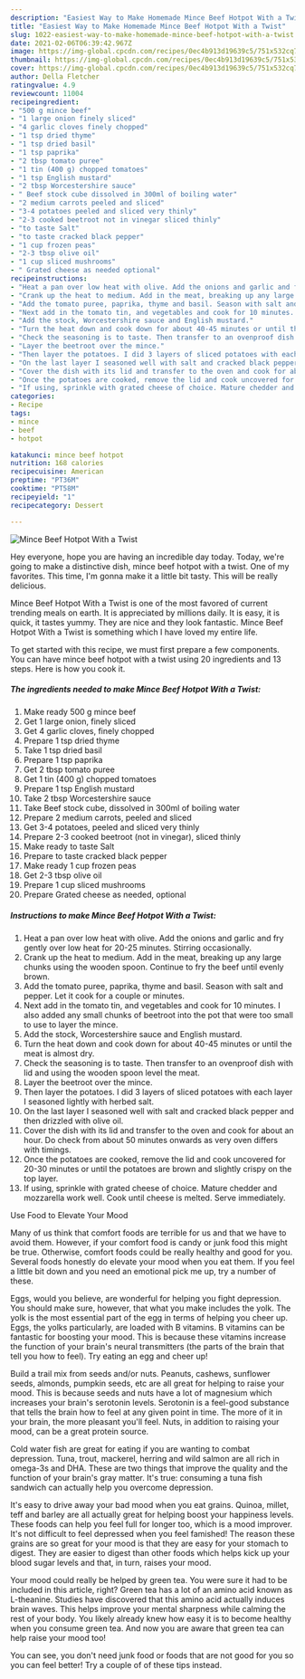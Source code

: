 ```yaml
---
description: "Easiest Way to Make Homemade Mince Beef Hotpot With a Twist"
title: "Easiest Way to Make Homemade Mince Beef Hotpot With a Twist"
slug: 1022-easiest-way-to-make-homemade-mince-beef-hotpot-with-a-twist
date: 2021-02-06T06:39:42.967Z
image: https://img-global.cpcdn.com/recipes/0ec4b913d19639c5/751x532cq70/mince-beef-hotpot-with-a-twist-recipe-main-photo.jpg
thumbnail: https://img-global.cpcdn.com/recipes/0ec4b913d19639c5/751x532cq70/mince-beef-hotpot-with-a-twist-recipe-main-photo.jpg
cover: https://img-global.cpcdn.com/recipes/0ec4b913d19639c5/751x532cq70/mince-beef-hotpot-with-a-twist-recipe-main-photo.jpg
author: Della Fletcher
ratingvalue: 4.9
reviewcount: 11004
recipeingredient:
- "500 g mince beef"
- "1 large onion finely sliced"
- "4 garlic cloves finely chopped"
- "1 tsp dried thyme"
- "1 tsp dried basil"
- "1 tsp paprika"
- "2 tbsp tomato puree"
- "1 tin (400 g) chopped tomatoes"
- "1 tsp English mustard"
- "2 tbsp Worcestershire sauce"
- " Beef stock cube dissolved in 300ml of boiling water"
- "2 medium carrots peeled and sliced"
- "3-4 potatoes peeled and sliced very thinly"
- "2-3 cooked beetroot not in vinegar sliced thinly"
- "to taste Salt"
- "to taste cracked black pepper"
- "1 cup frozen peas"
- "2-3 tbsp olive oil"
- "1 cup sliced mushrooms"
- " Grated cheese as needed optional"
recipeinstructions:
- "Heat a pan over low heat with olive. Add the onions and garlic and fry gently over low heat for 20-25 minutes. Stirring occasionally."
- "Crank up the heat to medium. Add in the meat, breaking up any large chunks using the wooden spoon. Continue to fry the beef until evenly brown."
- "Add the tomato puree, paprika, thyme and basil. Season with salt and pepper. Let it cook for a couple or minutes."
- "Next add in the tomato tin, and vegetables and cook for 10 minutes. I also added any small chunks of beetroot into the pot that were too small to use to layer the mince."
- "Add the stock, Worcestershire sauce and English mustard."
- "Turn the heat down and cook down for about 40-45 minutes or until the meat is almost dry."
- "Check the seasoning is to taste. Then transfer to an ovenproof dish with lid and using the wooden spoon level the meat."
- "Layer the beetroot over the mince."
- "Then layer the potatoes. I did 3 layers of sliced potatoes with each layer I seasoned lightly with herbed salt."
- "On the last layer I seasoned well with salt and cracked black pepper and then drizzled with olive oil."
- "Cover the dish with its lid and transfer to the oven and cook for about an hour. Do check from about 50 minutes onwards as very oven differs with timings."
- "Once the potatoes are cooked, remove the lid and cook uncovered for 20-30 minutes or until the potatoes are brown and slightly crispy on the top layer."
- "If using, sprinkle with grated cheese of choice. Mature chedder and mozzarella work well. Cook until cheese is melted. Serve immediately."
categories:
- Recipe
tags:
- mince
- beef
- hotpot

katakunci: mince beef hotpot 
nutrition: 168 calories
recipecuisine: American
preptime: "PT36M"
cooktime: "PT58M"
recipeyield: "1"
recipecategory: Dessert

---
```



![Mince Beef Hotpot With a Twist](https://img-global.cpcdn.com/recipes/0ec4b913d19639c5/751x532cq70/mince-beef-hotpot-with-a-twist-recipe-main-photo.jpg)

Hey everyone, hope you are having an incredible day today. Today, we're going to make a distinctive dish, mince beef hotpot with a twist. One of my favorites. This time, I'm gonna make it a little bit tasty. This will be really delicious.

Mince Beef Hotpot With a Twist is one of the most favored of current trending meals on earth. It is appreciated by millions daily. It is easy, it is quick, it tastes yummy. They are nice and they look fantastic. Mince Beef Hotpot With a Twist is something which I have loved my entire life.




To get started with this recipe, we must first prepare a few components. You can have mince beef hotpot with a twist using 20 ingredients and 13 steps. Here is how you cook it.

<!--inarticleads1-->

##### The ingredients needed to make Mince Beef Hotpot With a Twist:

1. Make ready 500 g mince beef
1. Get 1 large onion, finely sliced
1. Get 4 garlic cloves, finely chopped
1. Prepare 1 tsp dried thyme
1. Take 1 tsp dried basil
1. Prepare 1 tsp paprika
1. Get 2 tbsp tomato puree
1. Get 1 tin (400 g) chopped tomatoes
1. Prepare 1 tsp English mustard
1. Take 2 tbsp Worcestershire sauce
1. Take  Beef stock cube, dissolved in 300ml of boiling water
1. Prepare 2 medium carrots, peeled and sliced
1. Get 3-4 potatoes, peeled and sliced very thinly
1. Prepare 2-3 cooked beetroot (not in vinegar), sliced thinly
1. Make ready to taste Salt
1. Prepare to taste cracked black pepper
1. Make ready 1 cup frozen peas
1. Get 2-3 tbsp olive oil
1. Prepare 1 cup sliced mushrooms
1. Prepare  Grated cheese as needed, optional




<!--inarticleads2-->

##### Instructions to make Mince Beef Hotpot With a Twist:

1. Heat a pan over low heat with olive. Add the onions and garlic and fry gently over low heat for 20-25 minutes. Stirring occasionally.
1. Crank up the heat to medium. Add in the meat, breaking up any large chunks using the wooden spoon. Continue to fry the beef until evenly brown.
1. Add the tomato puree, paprika, thyme and basil. Season with salt and pepper. Let it cook for a couple or minutes.
1. Next add in the tomato tin, and vegetables and cook for 10 minutes. I also added any small chunks of beetroot into the pot that were too small to use to layer the mince.
1. Add the stock, Worcestershire sauce and English mustard.
1. Turn the heat down and cook down for about 40-45 minutes or until the meat is almost dry.
1. Check the seasoning is to taste. Then transfer to an ovenproof dish with lid and using the wooden spoon level the meat.
1. Layer the beetroot over the mince.
1. Then layer the potatoes. I did 3 layers of sliced potatoes with each layer I seasoned lightly with herbed salt.
1. On the last layer I seasoned well with salt and cracked black pepper and then drizzled with olive oil.
1. Cover the dish with its lid and transfer to the oven and cook for about an hour. Do check from about 50 minutes onwards as very oven differs with timings.
1. Once the potatoes are cooked, remove the lid and cook uncovered for 20-30 minutes or until the potatoes are brown and slightly crispy on the top layer.
1. If using, sprinkle with grated cheese of choice. Mature chedder and mozzarella work well. Cook until cheese is melted. Serve immediately.




Use Food to Elevate Your Mood


Many of us think that comfort foods are terrible for us and that we have to avoid them. However, if your comfort food is candy or junk food this might be true. Otherwise, comfort foods could be really healthy and good for you. Several foods honestly do elevate your mood when you eat them. If you feel a little bit down and you need an emotional pick me up, try a number of these.

Eggs, would you believe, are wonderful for helping you fight depression. You should make sure, however, that what you make includes the yolk. The yolk is the most essential part of the egg in terms of helping you cheer up. Eggs, the yolks particularly, are loaded with B vitamins. B vitamins can be fantastic for boosting your mood. This is because these vitamins increase the function of your brain's neural transmitters (the parts of the brain that tell you how to feel). Try eating an egg and cheer up!

Build a trail mix from seeds and/or nuts. Peanuts, cashews, sunflower seeds, almonds, pumpkin seeds, etc are all great for helping to raise your mood. This is because seeds and nuts have a lot of magnesium which increases your brain's serotonin levels. Serotonin is a feel-good substance that tells the brain how to feel at any given point in time. The more of it in your brain, the more pleasant you'll feel. Nuts, in addition to raising your mood, can be a great protein source.

Cold water fish are great for eating if you are wanting to combat depression. Tuna, trout, mackerel, herring and wild salmon are all rich in omega-3s and DHA. These are two things that improve the quality and the function of your brain's gray matter. It's true: consuming a tuna fish sandwich can actually help you overcome depression. 

It's easy to drive away your bad mood when you eat grains. Quinoa, millet, teff and barley are all actually great for helping boost your happiness levels. These foods can help you feel full for longer too, which is a mood improver. It's not difficult to feel depressed when you feel famished! The reason these grains are so great for your mood is that they are easy for your stomach to digest. They are easier to digest than other foods which helps kick up your blood sugar levels and that, in turn, raises your mood.

Your mood could really be helped by green tea. You were sure it had to be included in this article, right? Green tea has a lot of an amino acid known as L-theanine. Studies have discovered that this amino acid actually induces brain waves. This helps improve your mental sharpness while calming the rest of your body. You likely already knew how easy it is to become healthy when you consume green tea. And now you are aware that green tea can help raise your mood too!

You can see, you don't need junk food or foods that are not good for you so you can feel better! Try  a  couple of  of  these  tips  instead.

